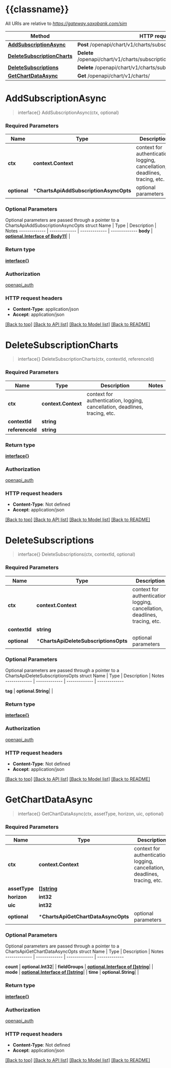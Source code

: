 # {{classname}}

All URIs are relative to *https://gateway.saxobank.com/sim*

Method | HTTP request | Description
------------- | ------------- | -------------
[**AddSubscriptionAsync**](ChartsApi.md#AddSubscriptionAsync) | **Post** /openapi/chart/v1/charts/subscriptions | 
[**DeleteSubscriptionCharts**](ChartsApi.md#DeleteSubscriptionCharts) | **Delete** /openapi/chart/v1/charts/subscriptions/{ContextId}/{ReferenceId} | 
[**DeleteSubscriptions**](ChartsApi.md#DeleteSubscriptions) | **Delete** /openapi/chart/v1/charts/subscriptions/{ContextId}/ | 
[**GetChartDataAsync**](ChartsApi.md#GetChartDataAsync) | **Get** /openapi/chart/v1/charts/ | 

# **AddSubscriptionAsync**
> interface{} AddSubscriptionAsync(ctx, optional)


### Required Parameters

Name | Type | Description  | Notes
------------- | ------------- | ------------- | -------------
 **ctx** | **context.Context** | context for authentication, logging, cancellation, deadlines, tracing, etc.
 **optional** | ***ChartsApiAddSubscriptionAsyncOpts** | optional parameters | nil if no parameters

### Optional Parameters
Optional parameters are passed through a pointer to a ChartsApiAddSubscriptionAsyncOpts struct
Name | Type | Description  | Notes
------------- | ------------- | ------------- | -------------
 **body** | [**optional.Interface of Body11**](Body11.md)|  | 

### Return type

[**interface{}**](interface{}.md)

### Authorization

[openapi_auth](../README.md#openapi_auth)

### HTTP request headers

 - **Content-Type**: application/json
 - **Accept**: application/json

[[Back to top]](#) [[Back to API list]](../README.md#documentation-for-api-endpoints) [[Back to Model list]](../README.md#documentation-for-models) [[Back to README]](../README.md)

# **DeleteSubscriptionCharts**
> interface{} DeleteSubscriptionCharts(ctx, contextId, referenceId)


### Required Parameters

Name | Type | Description  | Notes
------------- | ------------- | ------------- | -------------
 **ctx** | **context.Context** | context for authentication, logging, cancellation, deadlines, tracing, etc.
  **contextId** | **string**|  | 
  **referenceId** | **string**|  | 

### Return type

[**interface{}**](interface{}.md)

### Authorization

[openapi_auth](../README.md#openapi_auth)

### HTTP request headers

 - **Content-Type**: Not defined
 - **Accept**: application/json

[[Back to top]](#) [[Back to API list]](../README.md#documentation-for-api-endpoints) [[Back to Model list]](../README.md#documentation-for-models) [[Back to README]](../README.md)

# **DeleteSubscriptions**
> interface{} DeleteSubscriptions(ctx, contextId, optional)


### Required Parameters

Name | Type | Description  | Notes
------------- | ------------- | ------------- | -------------
 **ctx** | **context.Context** | context for authentication, logging, cancellation, deadlines, tracing, etc.
  **contextId** | **string**|  | 
 **optional** | ***ChartsApiDeleteSubscriptionsOpts** | optional parameters | nil if no parameters

### Optional Parameters
Optional parameters are passed through a pointer to a ChartsApiDeleteSubscriptionsOpts struct
Name | Type | Description  | Notes
------------- | ------------- | ------------- | -------------

 **tag** | **optional.String**|  | 

### Return type

[**interface{}**](interface{}.md)

### Authorization

[openapi_auth](../README.md#openapi_auth)

### HTTP request headers

 - **Content-Type**: Not defined
 - **Accept**: application/json

[[Back to top]](#) [[Back to API list]](../README.md#documentation-for-api-endpoints) [[Back to Model list]](../README.md#documentation-for-models) [[Back to README]](../README.md)

# **GetChartDataAsync**
> interface{} GetChartDataAsync(ctx, assetType, horizon, uic, optional)


### Required Parameters

Name | Type | Description  | Notes
------------- | ------------- | ------------- | -------------
 **ctx** | **context.Context** | context for authentication, logging, cancellation, deadlines, tracing, etc.
  **assetType** | [**[]string**](string.md)|  | 
  **horizon** | **int32**|  | 
  **uic** | **int32**|  | 
 **optional** | ***ChartsApiGetChartDataAsyncOpts** | optional parameters | nil if no parameters

### Optional Parameters
Optional parameters are passed through a pointer to a ChartsApiGetChartDataAsyncOpts struct
Name | Type | Description  | Notes
------------- | ------------- | ------------- | -------------



 **count** | **optional.Int32**|  | 
 **fieldGroups** | [**optional.Interface of []string**](string.md)|  | 
 **mode** | [**optional.Interface of []string**](string.md)|  | 
 **time** | **optional.String**|  | 

### Return type

[**interface{}**](interface{}.md)

### Authorization

[openapi_auth](../README.md#openapi_auth)

### HTTP request headers

 - **Content-Type**: Not defined
 - **Accept**: application/json

[[Back to top]](#) [[Back to API list]](../README.md#documentation-for-api-endpoints) [[Back to Model list]](../README.md#documentation-for-models) [[Back to README]](../README.md)

